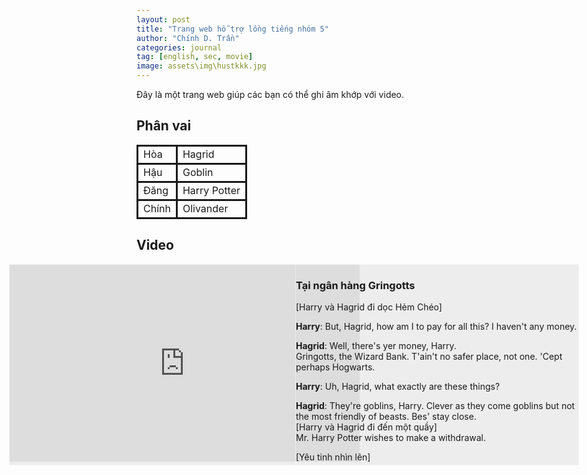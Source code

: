 ```yaml
---
layout: post
title: "Trang web hỗ trợ lồng tiếng nhóm 5"
author: "Chính D. Trần"
categories: journal
tag: [english, sec, movie]
image: assets\img\hustkkk.jpg
---
```

Đây là một trang web giúp các bạn có thể ghi âm khớp với video.

## Phân vai
<style>
    td{
        border: solid;
    }
    .row {
        display: flex;
        width: 95vw;
        margin-left: 50%;
        transform: translateX(-50%);
        background-color: rgba(200, 200, 200, 0.3);  
    }
    .col {
        width:50%;
        padding: 0;
        height: 20rem;
        border: 1px solid rgba(250, 250, 250, 0.5);
    }
</style>
<table>
<tr>
<td>Hòa</td>
<td>Hagrid</td>
</tr>
<tr>
<td>Hậu</td>
<td>Goblin</td>
</tr>
<tr>
<td>Đăng</td>
<td>Harry Potter</td>
</tr>
<tr>
<td>Chính</td>
<td>Olivander</td>
</tr>
</table>

## Video
<div class="row">
<div class="col">
<center><iframe width="560" height="315" src="https://www.youtube.com/embed/nnD8FKXzIGs?si=xU-nhvEGw6fSbGND&amp;start=418" title="YouTube video player" frameborder="0" allow="accelerometer; autoplay; clipboard-write; encrypted-media; gyroscope; picture-in-picture; web-share" allowfullscreen></iframe></center>
</div>
<div class="col" style="overflow:auto">

<h3 id="t-i-ng-n-h-ng-gringotts">Tại ngân hàng Gringotts</h3>
<p>[Harry và Hagrid đi dọc Hẻm Chéo]</p>
<p><strong>Harry</strong>: But, Hagrid, how am I to pay for all this? I haven&#39;t any money.</p>
<p><strong>Hagrid</strong>: Well, there&#39;s yer money, Harry.<br>
Gringotts, the Wizard Bank. T&#39;ain&#39;t no safer place, not one. &#39;Cept perhaps Hogwarts.</p>
<p><strong>Harry</strong>: Uh, Hagrid, what exactly are these things?</p>
<p><strong>Hagrid</strong>: They&#39;re goblins, Harry. Clever as they come goblins but not the most friendly of beasts. Bes&#39; stay close.<br>
[Harry và Hagrid đi đến một quầy]<br>
Mr. Harry Potter wishes to make a withdrawal.</p>
<p>[Yêu tinh nhìn lên]</p>
<p><strong>Goblin</strong>: And does Mr. Harry Potter have his key?</p>
<p><strong>Hagrid</strong>: Oh, wait a minute. Got it here somewhere. Ha! There&#39;s the little devil.<br>
[Thì thầm] Oh, and there&#39;s something else as well.<br>
[Lấy ra một bức thư] Professor Dumbledore gave me this.<br>
[Hagrid đưa yêu tinh bức thư] It&#39;s about You-Know-What in vault You-Know-Which.</p>
<p><strong>Goblin</strong>: Very well.</p>
<p>[Mọi người đi xuống tầng hầm]</p>
<p><strong>Griphook(Tên yêu tinh)</strong>: Vault 687. Lamp, please.<br>
[Hagrid đưa yêu tinh cái đèn] Key, please.<br>
[Hagrid đưa yêu tinh chìa khóa và mở hầm.]</p>
<p><strong>Hagrid</strong>: Didn&#39;t think yer mum and dad will leave you with nothing now, did yeh?</p>
<p>[Họ tiếp tục đi xuống hầm]</p>
<p><strong>Griphook</strong>: Vault 713.</p>
<p><strong>Harry</strong>: What&#39;s in there, Hagrid?</p>
<p><strong>Hagrid</strong>: Can&#39;t tell yeh, Harry. It&#39;s Hogwarts business. Very secret.</p>
<p><strong>Griphook</strong>: Stand back.<br>
[Mở cửa hầm]</p>
<p><strong>Hagrid</strong>: Bes&#39; not to mention this to anyone, Harry.<br>
[Harry gật đầu]</p>
<h3 id="t-i-c-a-h-ng-a-th-n-olivanders">Tại cửa hàng đũa thần Olivanders</h3>
<p>[Hai người tiếp tục đi trên Hẻm Chéo và tiếp tục đi mua đồ]</p>
<p><strong>Harry</strong>: I still need... a wand.</p>
<p><strong>Hagrid</strong>: A wand? Well, yeh&#39;ll want Ollivanders. [chỉ về phía cửa hàng]<br>
There ain&#39;t no place better. Why don&#39;t you run along there and wait. I just got one more thing I got to do. Won&#39;t be long.</p>
<p>[Harry đi vào cửa hàng]</p>
<p><strong>Harry</strong>: [Nhẹ nhàng] Hello? Hello?</p>
<p>[Olivander xuất hiện]</p>
<p><strong>Ollivander</strong>: I wondered when I&#39;d be seeing you, Mr. Potter. It seems only yesterday that your mother and father were in here buying their first wands.</p>
<p>[Chọn đũa thần] Ah. Here we are.<br> 
[Harry cầm đũa nhưng không có gì]<br>
Well, give it a wave.<br>
[Harry vẩy đũa thần và làm rất nhiều hộp rơi xuống. Sợ hãi, Harry nhanh chống trả đũa về chỗ cũ]<br>
Apparently not. [lấy đũa từ trong hộp] Perhaps this.<br>
[Harry làm vỡ một cái bình]<br>
No, no, definitely not! No matter. [định lấy đũa thần nhưng dừng lại suy nghĩ ] I wonder...<br>
[Ollivander đưa đũa thần cho Harry, đũa thần phát sáng khiến Ollivander suy nghĩ]<br>
Curious. Very curious.</p>
<p><strong>Harry</strong>: Sorry, but what&#39;s curious?</p>
<p><strong>Ollivander</strong>: [kiểm tra đôi đũa của Harry] I remember every wand I&#39;ve ever sold, Mr. Potter. It just so happens that the phoenix, whose tail feather resides in your wand gave another feather, just one other. It is curious that you should be destined for this wand when its brother gave you that scar. [chỉ về phía vết sẹo trên đầu Harry]</p>
<p><strong>Harry</strong>: And who owned that wand?</p>
<p><strong>Ollivander</strong>: We do not speak his name. The wand chooses the wizard, Mr. Potter. It&#39;s not always clear why. But I think it is clear that we can expect great things from you. After all, He-Who-Must-Not-Be-Named did great things. Terrible, yes, but great. [đưa đũa thần cho Hary]</p>
<p>[Harry nghe thấy tiếng gõ cửa.]</p>
<p><strong>Hagrid</strong>: Harry! Harry! Happy birthday! [Tay cầm con cú Hedwig.]</p>
<p><strong>Harry</strong>: [kinh ngạc] Wow.</p>

</p>
</div>
</div>

